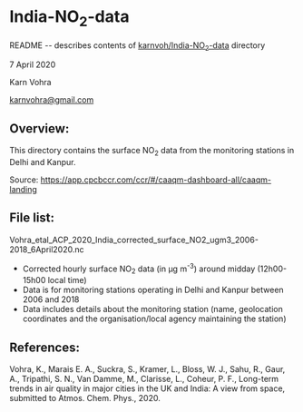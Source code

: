 # India-NO<sub>2</sub>-data

README -- describes contents of [karnvoh/India-NO<sub>2</sub>-data](https://github.com/karnvoh/India-NO2-data) directory

7 April 2020

Karn Vohra

karnvohra@gmail.com

## Overview: 
	
This directory contains the surface NO<sub>2</sub> data from the monitoring stations in Delhi and Kanpur.

Source: https://app.cpcbccr.com/ccr/#/caaqm-dashboard-all/caaqm-landing

## File list:

Vohra_etal_ACP_2020_India_corrected_surface_NO2_ugm3_2006-2018_6April2020.nc
  * Corrected hourly surface NO<sub>2</sub> data (in &mu;g m<sup>-3</sup>) around midday (12h00-15h00 local time)
  * Data is for monitoring stations operating in Delhi and Kanpur between 2006 and 2018
  * Data includes details about the monitoring station (name, geolocation coordinates and the organisation/local agency maintaining the station)

## References: 
	
Vohra, K., Marais E. A., Suckra, S., Kramer, L., Bloss, W. J., Sahu, R., Gaur, A., Tripathi, S. N., Van Damme, M., Clarisse, L., Coheur, P. F., Long-term trends in air quality in major cities in the UK and India: A view from space, submitted to Atmos. Chem. Phys., 2020.
